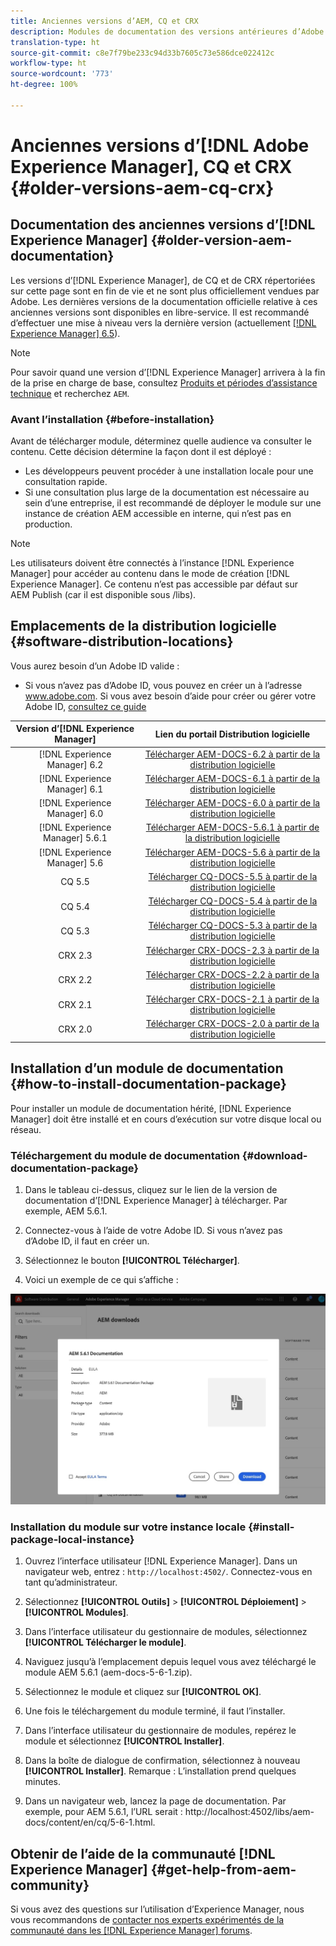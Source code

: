 ```yaml
---
title: Anciennes versions d’AEM, CQ et CRX
description: Modules de documentation des versions antérieures d’Adobe Experience Manager, de CQ et de CRX.
translation-type: ht
source-git-commit: c8e7f79be233c94d33b7605c73e586dce022412c
workflow-type: ht
source-wordcount: '773'
ht-degree: 100%

---
```



# Anciennes versions d’[!DNL Adobe Experience Manager], CQ et CRX {#older-versions-aem-cq-crx}

## Documentation des anciennes versions d’[!DNL Experience Manager] {#older-version-aem-documentation}

Les versions d’[!DNL Experience Manager], de CQ et de CRX répertoriées sur cette page sont en fin de vie et ne sont plus officiellement vendues par Adobe. Les dernières versions de la documentation officielle relative à ces anciennes versions sont disponibles en libre-service. Il est recommandé d’effectuer une mise à niveau vers la dernière version (actuellement [[!DNL Experience Manager] 6.5](https://experienceleague.adobe.com/docs/experience-manager-65.html?lang=fr)).

>[!NOTE]
>
>Pour savoir quand une version d’[!DNL Experience Manager] arrivera à la fin de la prise en charge de base, consultez [Produits et périodes d’assistance technique](https://helpx.adobe.com/fr/support/programs/eol-matrix.html) et recherchez `AEM`.

### Avant l’installation {#before-installation}

Avant de télécharger module, déterminez quelle audience va consulter le contenu. Cette décision détermine la façon dont il est déployé :

* Les développeurs peuvent procéder à une installation locale pour une consultation rapide.
* Si une consultation plus large de la documentation est nécessaire au sein d’une entreprise, il est recommandé de déployer le module sur une instance de création AEM accessible en interne, qui n’est pas en production.

>[!NOTE]
>
>Les utilisateurs doivent être connectés à l’instance [!DNL Experience Manager] pour accéder au contenu dans le mode de création [!DNL Experience Manager]. Ce contenu n’est pas accessible par défaut sur AEM Publish (car il est disponible sous /libs).

## Emplacements de la distribution logicielle {#software-distribution-locations}

Vous aurez besoin d’un Adobe ID valide :

* Si vous n’avez pas d’Adobe ID, vous pouvez en créer un à l’adresse www.adobe.com.
Si vous avez besoin d’aide pour créer ou gérer votre Adobe ID, [consultez ce guide](https://helpx.adobe.com/fr/manage-account.html)

| Version d’[!DNL Experience Manager] | Lien du portail Distribution logicielle |
|:-----------:|:--------------------------------------------------:|
| [!DNL Experience Manager] 6.2 | [Télécharger AEM-DOCS-6.2 à partir de la distribution logicielle](https://experience.adobe.com/#/downloads/content/software-distribution/en/aem.html?package=/content/software-distribution/en/details.html/content/dam/aem/public/adobe/packages/aem-docs/aem-docs-6-2.zip) |
| [!DNL Experience Manager] 6.1 | [Télécharger AEM-DOCS-6.1 à partir de la distribution logicielle](https://experience.adobe.com/#/downloads/content/software-distribution/en/aem.html?package=/content/software-distribution/en/details.html/content/dam/aem/public/adobe/packages/aem-docs/aem-6-1.zip) |
| [!DNL Experience Manager] 6.0 | [Télécharger AEM-DOCS-6.0 à partir de la distribution logicielle](https://experience.adobe.com/#/downloads/content/software-distribution/en/aem.html?package=/content/software-distribution/en/details.html/content/dam/aem/public/adobe/packages/aem-docs/aem-docs-6-0.zip) |
| [!DNL Experience Manager] 5.6.1 | [Télécharger AEM-DOCS-5.6.1 à partir de la distribution logicielle](https://experience.adobe.com/#/downloads/content/software-distribution/en/aem.html?package=/content/software-distribution/en/details.html/content/dam/aem/public/adobe/packages/aem-docs/aem-docs-5-6-1.zip) |
| [!DNL Experience Manager] 5.6 | [Télécharger AEM-DOCS-5.6 à partir de la distribution logicielle](https://experience.adobe.com/#/downloads/content/software-distribution/en/aem.html?package=/content/software-distribution/en/details.html/content/dam/aem/public/adobe/packages/aem-docs/aem-docs-5-6.zip) |
| CQ 5.5 | [Télécharger CQ-DOCS-5.5 à partir de la distribution logicielle](https://experience.adobe.com/#/downloads/content/software-distribution/en/aem.html?package=%2Fcontent%2Fsoftware-distribution%2Fen%2Fdetails.html%2Fcontent%2Fdam%2Faem%2Fpublic%2Fadobe%2Fpackages%2Faem-docs%2Faem-docs-5-5.zip) |
| CQ 5.4 | [Télécharger CQ-DOCS-5.4 à partir de la distribution logicielle](https://experience.adobe.com/#/downloads/content/software-distribution/en/aem.html?package=/content/software-distribution/en/details.html/content/dam/aem/public/adobe/packages/aem-docs/aem-docs-5-4.zip) |
| CQ 5.3 | [Télécharger CQ-DOCS-5.3 à partir de la distribution logicielle](https://experience.adobe.com/#/downloads/content/software-distribution/en/aem.html?package=/content/software-distribution/en/details.html/content/dam/aem/public/adobe/packages/aem-docs/aem-docs-5-3.zip) |
| CRX 2.3 | [Télécharger CRX-DOCS-2.3 à partir de la distribution logicielle](https://experience.adobe.com/#/downloads/content/software-distribution/en/aem.html?package=/content/software-distribution/en/details.html/content/dam/aem/public/adobe/packages/aem-docs/crx-docs-2-3.zip) |
| CRX 2.2 | [Télécharger CRX-DOCS-2.2 à partir de la distribution logicielle](https://experience.adobe.com/#/downloads/content/software-distribution/en/aem.html?package=/content/software-distribution/en/details.html/content/dam/aem/public/adobe/packages/aem-docs/crx-docs-2-2.zip) |
| CRX 2.1 | [Télécharger CRX-DOCS-2.1 à partir de la distribution logicielle](https://experience.adobe.com/#/downloads/content/software-distribution/en/aem.html?package=/content/software-distribution/en/details.html/content/dam/aem/public/adobe/packages/aem-docs/crx-docs-2-1.zip) |
| CRX 2.0 | [Télécharger CRX-DOCS-2.0 à partir de la distribution logicielle](https://experience.adobe.com/#/downloads/content/software-distribution/en/aem.html?package=/content/software-distribution/en/details.html/content/dam/aem/public/adobe/packages/aem-docs/crx-docs-2-0.zip) |

## Installation d’un module de documentation {#how-to-install-documentation-package}

Pour installer un module de documentation hérité, [!DNL Experience Manager] doit être installé et en cours d’exécution sur votre disque local ou réseau.

### Téléchargement du module de documentation {#download-documentation-package}

1. Dans le tableau ci-dessus, cliquez sur le lien de la version de documentation d’[!DNL Experience Manager] à télécharger. Par exemple, AEM 5.6.1.

1. Connectez-vous à l’aide de votre Adobe ID. Si vous n’avez pas d’Adobe ID, il faut en créer un.

1. Sélectionnez le bouton **[!UICONTROL Télécharger]**.

1. Voici un exemple de ce qui s’affiche :

![Exemple de distribution logicielle](assets/screen_shot_2020-07-10at161922.jpg)

### Installation du module sur votre instance locale {#install-package-local-instance}

1. Ouvrez l’interface utilisateur [!DNL Experience Manager]. Dans un navigateur web, entrez : `http://localhost:4502/`. Connectez-vous en tant qu’administrateur.

1. Sélectionnez **[!UICONTROL Outils]** > **[!UICONTROL Déploiement]** > **[!UICONTROL Modules]**.

1. Dans l’interface utilisateur du gestionnaire de modules, sélectionnez **[!UICONTROL Télécharger le module]**.

1. Naviguez jusqu’à l’emplacement depuis lequel vous avez téléchargé le module AEM 5.6.1 (aem-docs-5-6-1.zip).

1. Sélectionnez le module et cliquez sur **[!UICONTROL OK]**.

1. Une fois le téléchargement du module terminé, il faut l’installer.

1. Dans l’interface utilisateur du gestionnaire de modules, repérez le module et sélectionnez **[!UICONTROL Installer]**.

1. Dans la boîte de dialogue de confirmation, sélectionnez à nouveau **[!UICONTROL Installer]**. Remarque : L’installation prend quelques minutes.

1. Dans un navigateur web, lancez la page de documentation. Par exemple, pour AEM 5.6.1, l’URL serait : http://localhost:4502/libs/aem-docs/content/en/cq/5-6-1.html.

## Obtenir de l’aide de la communauté [!DNL Experience Manager] {#get-help-from-aem-community}

Si vous avez des questions sur l’utilisation d’Experience Manager, nous vous recommandons de [contacter nos experts expérimentés de la communauté dans les  [!DNL Experience Manager] forums](https://experienceleaguecommunities.adobe.com/t5/adobe-experience-manager/ct-p/adobe-experience-manager-community).

